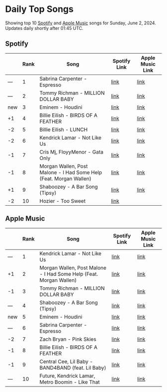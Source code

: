 # Daily Top Songs

Showing top 10 [Spotify](#spotify) and [Apple Music](#apple-music) songs for Sunday, June 2, 2024. Updates daily shortly after 01:45 UTC.

## Spotify

|             | Rank            | Song            | Spotify Link                    | Apple Music Link                                                                             |
| ----------- | --------------- | --------------- | ------------------------------- | -------------------------------------------------------------------------------------------- |
| — | 1 | Sabrina Carpenter - Espresso | [link](https://open.spotify.com/track/2qSkIjg1o9h3YT9RAgYN75) | [link](https://music.apple.com/us/song/espresso/1740212434) |
| — | 2 | Tommy Richman - MILLION DOLLAR BABY | [link](https://open.spotify.com/track/7fzHQizxTqy8wTXwlrgPQQ) | [link](https://music.apple.com/us/song/million-dollar-baby/1743095418) |
| new | 3 | Eminem - Houdini | [link](https://open.spotify.com/track/2HYFX63wP3otVIvopRS99Z) | [link](https://music.apple.com/us/song/houdini/1748971748) |
| +1 | 4 | Billie Eilish - BIRDS OF A FEATHER | [link](https://open.spotify.com/track/6dOtVTDdiauQNBQEDOtlAB) | [link](https://music.apple.com/us/song/birds-of-a-feather/1739659142) |
| -2 | 5 | Billie Eilish - LUNCH | [link](https://open.spotify.com/track/629DixmZGHc7ILtEntuiWE) | [link](https://music.apple.com/us/song/lunch/1739659140) |
| -2 | 6 | Kendrick Lamar - Not Like Us | [link](https://open.spotify.com/track/6AI3ezQ4o3HUoP6Dhudph3) | [link](https://music.apple.com/us/song/not-like-us/1744776167) |
| -1 | 7 | Cris Mj, FloyyMenor - Gata Only | [link](https://open.spotify.com/track/6XjDF6nds4DE2BBbagZol6) | [link](https://music.apple.com/us/song/gata-only/1727813561) |
| -1 | 8 | Morgan Wallen, Post Malone - I Had Some Help (Feat. Morgan Wallen) | [link](https://open.spotify.com/track/7221xIgOnuakPdLqT0F3nP) | [link](https://music.apple.com/us/song/i-had-some-help-feat-morgan-wallen/1744439049) |
| +1 | 9 | Shaboozey - A Bar Song (Tipsy) | [link](https://open.spotify.com/track/2FQrifJ1N335Ljm3TjTVVf) | [link](https://music.apple.com/us/song/a-bar-song-tipsy/1737085899) |
| -2 | 10 | Hozier - Too Sweet | [link](https://open.spotify.com/track/3HMY0r2BAdpasXMY8rseR0) |  |

## Apple Music

|             | Rank            | Song            | Spotify Link                    | Apple Music Link                   |
| ----------- | --------------- | --------------- | ------------------------------- | ---------------------------------- |
| — | 1 | Kendrick Lamar - Not Like Us | [link](https://open.spotify.com/track/6AI3ezQ4o3HUoP6Dhudph3) | [link](https://music.apple.com/us/song/not-like-us/1744776167) |
| +1 | 2 | Morgan Wallen, Post Malone - I Had Some Help (Feat. Morgan Wallen) | [link](https://open.spotify.com/track/7221xIgOnuakPdLqT0F3nP) | [link](https://music.apple.com/us/song/i-had-some-help-feat-morgan-wallen/1744439049) |
| -1 | 3 | Tommy Richman - MILLION DOLLAR BABY | [link](https://open.spotify.com/track/7fzHQizxTqy8wTXwlrgPQQ) | [link](https://music.apple.com/us/song/million-dollar-baby/1743095418) |
| — | 4 | Shaboozey - A Bar Song (Tipsy) | [link](https://open.spotify.com/track/2FQrifJ1N335Ljm3TjTVVf) | [link](https://music.apple.com/us/song/a-bar-song-tipsy/1737085899) |
| new | 5 | Eminem - Houdini | [link](https://open.spotify.com/track/2HYFX63wP3otVIvopRS99Z) | [link](https://music.apple.com/us/song/houdini/1748971748) |
| — | 6 | Sabrina Carpenter - Espresso | [link](https://open.spotify.com/track/2qSkIjg1o9h3YT9RAgYN75) | [link](https://music.apple.com/us/song/espresso/1740212434) |
| -2 | 7 | Zach Bryan - Pink Skies | [link](https://open.spotify.com/track/4ZJ4vzLQekI0WntDbanNC7) | [link](https://music.apple.com/us/song/pink-skies/1747842759) |
| -1 | 8 | Billie Eilish - BIRDS OF A FEATHER | [link](https://open.spotify.com/track/6dOtVTDdiauQNBQEDOtlAB) | [link](https://music.apple.com/us/song/birds-of-a-feather/1739659142) |
| -1 | 9 | Central Cee, Lil Baby - BAND4BAND (feat. Lil Baby) | [link](https://open.spotify.com/track/7iabz12vAuVQYyekFIWJxD) | [link](https://music.apple.com/us/song/band4band/1747857516) |
| — | 10 | Future, Kendrick Lamar, Metro Boomin - Like That | [link](https://open.spotify.com/track/2tudvzsrR56uom6smgOcSf) | [link](https://music.apple.com/us/song/like-that/1737150439) |
